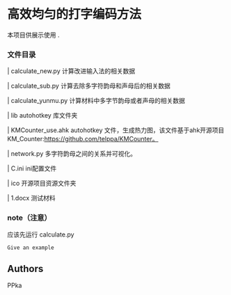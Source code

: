 # 高效均匀的打字编码方法
 
本项目供展示使用
 .
 
### 文件目录
 
| calculate_new.py 计算改进输入法的相关数据

| calculate_sub.py 计算去除多字符韵母和声母后的相关数据

| calculate_yunmu.py 计算材料中多字节韵母或者声母的相关数据

| lib  autohotkey 库文件夹

| KMCounter_use.ahk autohotkey 文件，生成热力图，该文件基于ahk开源项目KM_Counter:https://github.com/telppa/KMCounter。

| network.py 多字符韵母之间的关系并可视化。

| C.ini ini配置文件

| ico  开源项目资源文件夹

| 1.docx  测试材料
 

 
### note（注意）
 
应该先运行 calculate.py
 
```
Give an example
```
 
## Authors
 
PPka
 

 
